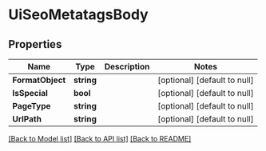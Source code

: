 # UiSeoMetatagsBody

## Properties
Name | Type | Description | Notes
------------ | ------------- | ------------- | -------------
**FormatObject** | **string** |  | [optional] [default to null]
**IsSpecial** | **bool** |  | [optional] [default to null]
**PageType** | **string** |  | [optional] [default to null]
**UrlPath** | **string** |  | [optional] [default to null]

[[Back to Model list]](../README.md#documentation-for-models) [[Back to API list]](../README.md#documentation-for-api-endpoints) [[Back to README]](../README.md)

